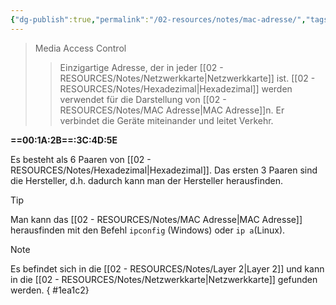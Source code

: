 ```yaml
---
{"dg-publish":true,"permalink":"/02-resources/notes/mac-adresse/","tags":["netzwerk"],"updated":"2024-08-07T13:47:47.000+02:00"}
---
```


>Media Access Control
>>Einzigartige Adresse, der in jeder [[02 - RESOURCES/Notes/Netzwerkkarte\|Netzwerkkarte]] ist.
>>[[02 - RESOURCES/Notes/Hexadezimal\|Hexadezimal]] werden verwendet für die Darstellung von [[02 - RESOURCES/Notes/MAC Adresse\|MAC Adresse]]n.
>>Er verbindet die Geräte miteinander und leitet Verkehr.


**==00:1A:2B==:3C:4D:5E**

Es besteht als 6 Paaren von [[02 - RESOURCES/Notes/Hexadezimal\|Hexadezimal]].
Das ersten 3 Paaren sind die Hersteller, d.h. dadurch kann man der Hersteller herausfinden.

>[!tip] 
>Man kann das [[02 - RESOURCES/Notes/MAC Adresse\|MAC Adresse]] herausfinden mit den Befehl `ipconfig` (Windows) oder `ip a`(Linux).

>[!note] 
>Es befindet sich in die [[02 - RESOURCES/Notes/Layer 2\|Layer 2]] und kann in die [[02 - RESOURCES/Notes/Netzwerkkarte\|Netzwerkkarte]] gefunden werden.
{ #1ea1c2}

